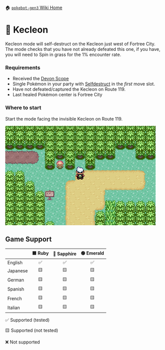🏠 [`pokebot-gen3` Wiki Home](../Readme.md)

# 🎨 Kecleon

Kecleon mode will self-destruct on the Kecleon just west of Fortree City.
The mode checks that you have not already defeated this one, if you have, you will need to Spin in grass for the 1% encounter rate.

### Requirements

- Received the [Devon Scope](https://bulbapedia.bulbagarden.net/wiki/Devon_Scope)
- Single Pokémon in your party with [Selfdestruct](<https://bulbapedia.bulbagarden.net/wiki/Self-Destruct_(move)>) in the _first_ move slot.
- Have not defeated/captured the Kecleon on Route 119.
- Last healed Pokémon center is Fortree City

### Where to start

Start the mode facing the invisible Kecleon on Route 119.

![image](../images/kecleon.png)

## Game Support

|          | 🟥 Ruby | 🔷 Sapphire | 🟢 Emerald |
| :------- | :-----: | :---------: | :--------: |
| English  |   ✅    |     ✅      |     ✅     |
| Japanese |   🟨    |     🟨      |     🟨     |
| German   |   🟨    |     🟨      |     🟨     |
| Spanish  |   🟨    |     🟨      |     🟨     |
| French   |   🟨    |     🟨      |     🟨     |
| Italian  |   🟨    |     🟨      |     🟨     |

✅ Supported (tested)

🟨 Supported (not tested)

❌ Not supported
